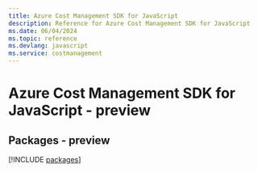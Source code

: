 ```yaml
---
title: Azure Cost Management SDK for JavaScript
description: Reference for Azure Cost Management SDK for JavaScript
ms.date: 06/04/2024
ms.topic: reference
ms.devlang: javascript
ms.service: costmanagement
---
```

# Azure Cost Management SDK for JavaScript - preview
## Packages - preview
[!INCLUDE [packages](cost-management-index.md)]